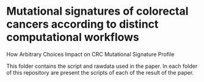 # Mutational signatures of colorectal cancers according to distinct computational workflows 
How Arbitrary Choices Impact on CRC Mutational Signature Profile

This folder contains the script and rawdata used in the paper. 
In each folder of this repository are present the scripts of each of the result of the paper.
